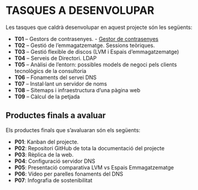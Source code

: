 # TASQUES A DESENVOLUPAR

Les tasques que caldrà desenvolupar en aquest projecte són les següents:

- **T01** – Gestors de contrasenyes. - [Gestor de contrasenyes](/Projecte-3/tasca01)
- **T02** – Gestió de l’emmagatzematge. Sessions teòriques.  
- **T03** – Gestió flexible de discos (LVM i Espais d’emmagatzematge)  
- **T04** – Serveis de Directori. LDAP  
- **T05** – Anàlisi de l’entorn: possibles models de negoci pels clients tecnològics de la consultoria  
- **T06** – Fonaments del servei DNS  
- **T07** – Instal·lant un servidor de noms  
- **T08** – Sitemaps i infraestructura d’una pàgina web  
- **T09** – Càlcul de la petjada  

## Productes finals a avaluar

Els productes finals que s’avaluaran són els següents:

- **P01**: Kanban del projecte.  
- **P02**: Repositori GitHub de tota la documentació del projecte  
- **P03**: Rèplica de la web.  
- **P04**: Configuració servidor DNS  
- **P05**: Presentació comparativa LVM vs Espais Emmagatzematge  
- **P06**: Vídeo per parelles fonaments del DNS  
- **P07**: Infografia de sostenibilitat  
